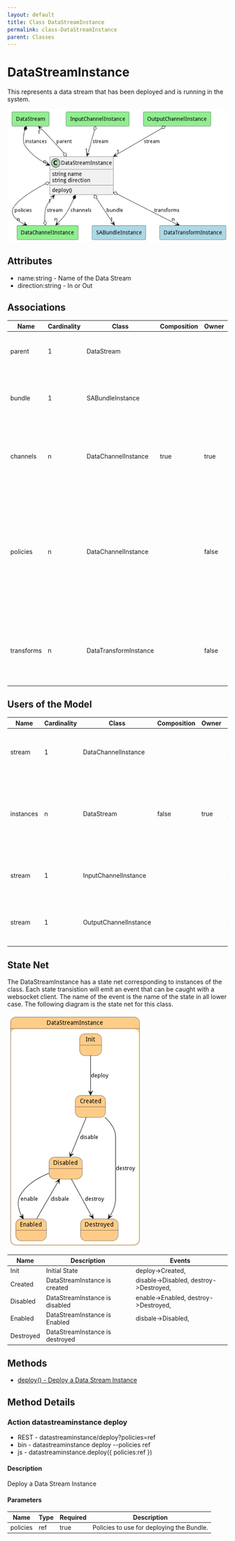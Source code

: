 ```yaml
---
layout: default
title: Class DataStreamInstance
permalink: class-DataStreamInstance
parent: Classes
---
```


# DataStreamInstance

This represents a data stream that has been deployed and is running in the system.

![Logical Diagram](./logical.png)

## Attributes

* name:string - Name of the Data Stream
* direction:string - In or Out


## Associations

| Name | Cardinality | Class | Composition | Owner | Description |
| --- | --- | --- | --- | --- | --- |
| parent | 1 | DataStream |  |  | This is the parent of the data stream instance. |
| bundle | 1 | SABundleInstance |  |  | This is the Bundle instance that the data stream instance is connected. |
| channels | n | DataChannelInstance | true | true | This is the collection of channel instances that are attached to this data stream |
| policies | n | DataChannelInstance |  | false | This is the list of policies that are controlling the channels of the stream. They can come from the DataStream, the Resource, or the system overall. |
| transforms | n | DataTransformInstance |  | false | These are the transforms to run on the stream before it goes to the output streams. |



## Users of the Model

| Name | Cardinality | Class | Composition | Owner | Description |
| --- | --- | --- | --- | --- | --- |
| stream | 1 | DataChannelInstance |  |  | This is the stream instance that is running the channel |
| instances | n | DataStream | false | true | This is the collection of deployed data streams in the system of this specific data stream. |
| stream | 1 | InputChannelInstance |  |  | This is the stream instance that is running the channel |
| stream | 1 | OutputChannelInstance |  |  | This is the stream instance that is running the channel |



## State Net
The DataStreamInstance has a state net corresponding to instances of the class. Each state transistion will emit an 
event that can be caught with a websocket client. The name of the event is the name of the state in all lower case.
The following diagram is the state net for this class.

![State Net Diagram](./statenet.png)

| Name | Description | Events |
| --- | --- | --- |
| Init | Initial State | deploy-&gt;Created,  |
| Created | DataStreamInstance is created | disable-&gt;Disabled, destroy-&gt;Destroyed,  |
| Disabled | DataStreamInstance is disabled | enable-&gt;Enabled, destroy-&gt;Destroyed,  |
| Enabled | DataStreamInstance is Enabled | disbale-&gt;Disabled,  |
| Destroyed | DataStreamInstance is destroyed |  |



## Methods

* [deploy() - Deploy a Data Stream Instance](#action-deploy)


<h2>Method Details</h2>
    
### Action datastreaminstance deploy



* REST - datastreaminstance/deploy?policies=ref
* bin - datastreaminstance deploy --policies ref
* js - datastreaminstance.deploy({ policies:ref })

#### Description
Deploy a Data Stream Instance

#### Parameters

| Name | Type | Required | Description |
|---|---|---|---|
| policies | ref |true | Policies to use for deploying the Bundle. |





